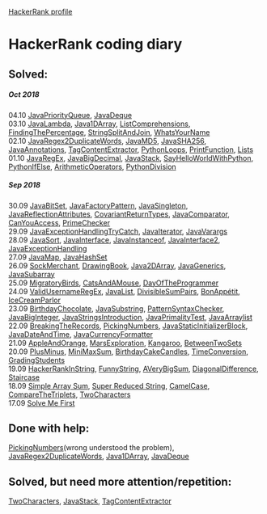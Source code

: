[HackerRank profile](https://www.hackerrank.com/weozUA)  

HackerRank coding diary
=====  
Solved:
------
##### Oct 2018
04.10    [JavaPriorityQueue](https://www.hackerrank.com/challenges/java-priority-queue/problem),
         [JavaDeque](https://www.hackerrank.com/challenges/java-dequeue/problem)  
03.10    [JavaLambda](https://www.hackerrank.com/challenges/java-lambda-expressions/problem),
         [Java1DArray](https://www.hackerrank.com/challenges/java-1d-array/problem),
         [ListComprehensions](https://www.hackerrank.com/challenges/list-comprehensions/problem),
         [FindingThePercentage](https://www.hackerrank.com/challenges/finding-the-percentage/problem),
         [StringSplitAndJoin](https://www.hackerrank.com/challenges/python-string-split-and-join/problem),
         [WhatsYourName](https://www.hackerrank.com/challenges/whats-your-name/problem)  
02.10    [JavaRegex2DuplicateWords](https://www.hackerrank.com/challenges/duplicate-word/problem),
         [JavaMD5](https://www.hackerrank.com/challenges/java-md5/problem),
         [JavaSHA256](https://www.hackerrank.com/challenges/sha-256/problem),
         [JavaAnnotations](https://www.hackerrank.com/challenges/java-annotations/problem),
         [TagContentExtractor](https://www.hackerrank.com/challenges/tag-content-extractor/problem),
         [PythonLoops](https://www.hackerrank.com/challenges/python-loops/problem),
         [PrintFunction](https://www.hackerrank.com/challenges/python-print/problem),
         [Lists](https://www.hackerrank.com/challenges/python-lists/problem)  
01.10    [JavaRegEx](https://www.hackerrank.com/challenges/java-regex/problem),
         [JavaBigDecimal](https://www.hackerrank.com/challenges/java-bigdecimal/problem),
         [JavaStack](https://www.hackerrank.com/challenges/java-stack/problem),
         [SayHelloWorldWithPython](https://www.hackerrank.com/challenges/py-hello-world/problem),
         [PythonIfElse](https://www.hackerrank.com/challenges/py-if-else/problem),
         [ArithmeticOperators](https://www.hackerrank.com/challenges/python-arithmetic-operators/problem),
         [PythonDivision](https://www.hackerrank.com/challenges/python-division/problem)
##### Sep 2018
30.09    [JavaBitSet](https://www.hackerrank.com/challenges/java-bitset/problem),
         [JavaFactoryPattern](https://www.hackerrank.com/challenges/java-factory/problem), 
         [JavaSingleton](https://www.hackerrank.com/challenges/java-singleton/problem),
         [JavaReflectionAttributes](https://www.hackerrank.com/challenges/java-reflection-attributes/problem), 
         [CovariantReturnTypes](https://www.hackerrank.com/challenges/java-covariance/problem),
         [JavaComparator](https://www.hackerrank.com/challenges/java-comparator/problem),
         [CanYouAccess](https://www.hackerrank.com/challenges/can-you-access/problem),
         [PrimeChecker](https://www.hackerrank.com/challenges/prime-checker/problem)  
29.09    [JavaExceptionHandlingTryCatch](https://www.hackerrank.com/challenges/java-exception-handling-try-catch/problem),
         [JavaIterator](https://www.hackerrank.com/challenges/java-iterator/problem),
         [JavaVarargs](https://www.hackerrank.com/challenges/simple-addition-varargs/problem)  
28.09    [JavaSort](https://www.hackerrank.com/challenges/java-sort/problem),
         [JavaInterface](https://www.hackerrank.com/challenges/java-interface/problem),
         [JavaInstanceof](https://www.hackerrank.com/challenges/java-instanceof-keyword/problem),
         [JavaInterface2](https://www.hackerrank.com/challenges/java-inheritance-2/problem),
         [JavaExceptionHandling](https://www.hackerrank.com/challenges/java-exception-handling/problem)  
27.09    [JavaMap](https://www.hackerrank.com/challenges/phone-book/problem),
         [JavaHashSet](https://www.hackerrank.com/challenges/java-hashset/problem)  
26.09    [SockMerchant](https://www.hackerrank.com/challenges/sock-merchant/problem),
         [DrawingBook](https://www.hackerrank.com/challenges/drawing-book/problem),
         [Java2DArray](https://www.hackerrank.com/challenges/java-2d-array/problem),
         [JavaGenerics](https://www.hackerrank.com/challenges/java-generics/problem),
         [JavaSubarray](https://www.hackerrank.com/challenges/java-negative-subarray/problem)  
25.09    [MigratoryBirds](https://www.hackerrank.com/challenges/migratory-birds/problem),
         [CatsAndAMouse](https://www.hackerrank.com/challenges/cats-and-a-mouse/problem),
         [DayOfTheProgrammer](https://www.hackerrank.com/challenges/day-of-the-programmer/problem)  
24.09    [ValidUsernameRegEx](https://www.hackerrank.com/challenges/valid-username-checker/problem),
         [JavaList](https://www.hackerrank.com/challenges/java-list/problem),
         [DivisibleSumPairs](https://www.hackerrank.com/challenges/divisible-sum-pairs/problem),
         [BonAppétit](https://www.hackerrank.com/challenges/bon-appetit/problem),
         [IceCreamParlor](https://www.hackerrank.com/challenges/icecream-parlor/problem)  
23.09    [BirthdayChocolate](https://www.hackerrank.com/challenges/the-birthday-bar/problem), 
         [JavaSubstring](https://www.hackerrank.com/challenges/java-substring/problem), 
         [PatternSyntaxChecker](https://www.hackerrank.com/challenges/pattern-syntax-checker/problem),
         [JavaBigInteger](https://www.hackerrank.com/challenges/java-biginteger/problem),
         [JavaStringsIntroduction](https://www.hackerrank.com/challenges/java-strings-introduction/problem),
         [JavaPrimalityTest](https://www.hackerrank.com/challenges/java-primality-test/problem),
         [JavaArraylist](https://www.hackerrank.com/challenges/java-arraylist/problem)  
22.09    [BreakingTheRecords](https://www.hackerrank.com/challenges/breaking-best-and-worst-records/problem), 
         [PickingNumbers](https://www.hackerrank.com/challenges/picking-numbers/problem),
         [JavaStaticInitializerBlock](https://www.hackerrank.com/challenges/java-static-initializer-block/problem),
         [JavaDateAndTime](https://www.hackerrank.com/challenges/java-date-and-time/problem),
         [JavaCurrencyFormatter](https://www.hackerrank.com/challenges/java-currency-formatter/problem)  
21.09    [AppleAndOrange](https://www.hackerrank.com/challenges/apple-and-orange/problem),
         [MarsExploration](https://www.hackerrank.com/challenges/mars-exploration/problem),
         [Kangaroo](https://www.hackerrank.com/challenges/kangaroo/problem),
         [BetweenTwoSets](https://www.hackerrank.com/challenges/between-two-sets/problem)  
20.09    [PlusMinus](https://www.hackerrank.com/challenges/plus-minus/problem), 
         [MiniMaxSum](https://www.hackerrank.com/challenges/mini-max-sum/problem),
         [BirthdayCakeCandles](https://www.hackerrank.com/challenges/birthday-cake-candles/problem),
         [TimeConversion](ttps://www.hackerrank.com/challenges/time-conversion/problem),
         [GradingStudents](https://www.hackerrank.com/challenges/grading/problem)  
19.09    [HackerRankInString](https://www.hackerrank.com/challenges/hackerrank-in-a-string/problem),
         [FunnyString](https://www.hackerrank.com/challenges/funny-string/problem),
         [AVeryBigSum](https://www.hackerrank.com/challenges/a-very-big-sum/problem),
         [DiagonalDifference](https://www.hackerrank.com/challenges/diagonal-difference/problem),
         [Staircase](https://www.hackerrank.com/challenges/staircase/problem)  
18.09    [Simple Array Sum](https://www.hackerrank.com/challenges/simple-array-sum/problem),
         [Super Reduced String](https://www.hackerrank.com/challenges/reduced-string/problem),
         [CamelCase](https://www.hackerrank.com/challenges/camelcase/problem), 
         [CompareTheTriplets](https://www.hackerrank.com/challenges/compare-the-triplets/problem),
         [TwoCharacters](https://www.hackerrank.com/challenges/two-characters/problem)  
17.09    [Solve Me First](https://www.hackerrank.com/challenges/solve-me-first/problem)  
         

Done with help:
------
[PickingNumbers](https://www.hackerrank.com/challenges/picking-numbers/problem)(wrong understood the problem),
[JavaRegex2DuplicateWords](https://www.hackerrank.com/challenges/duplicate-word/problem),
[Java1DArray](https://www.hackerrank.com/challenges/java-1d-array/problem),
[JavaDeque](https://www.hackerrank.com/challenges/java-dequeue/problem)  

Solved, but need more attention/repetition:
------
[TwoCharacters](https://www.hackerrank.com/challenges/two-characters/problem),
[JavaStack](https://www.hackerrank.com/challenges/java-stack/problem),
[TagContentExtractor](https://www.hackerrank.com/challenges/tag-content-extractor/problem)